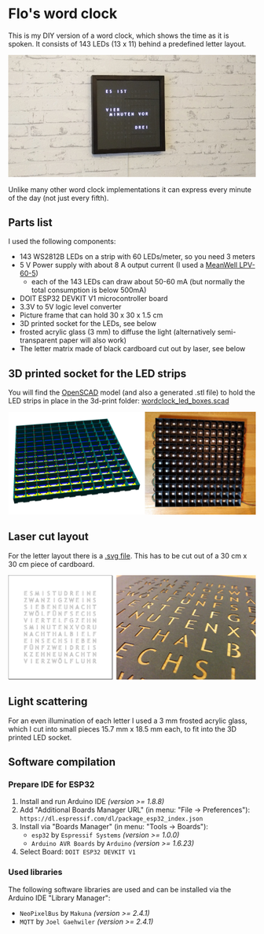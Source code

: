 # Flo's word clock

This is my DIY version of a word clock, which shows the time as it is spoken.
It consists of 143 LEDs (13 x 11) behind a predefined letter layout.

![](images/wordclock.jpg)

Unlike many other word clock implementations it can express every minute of the day (not just every fifth).


## Parts list

I used the following components:

 - 143 WS2812B LEDs on a strip with 60 LEDs/meter, so you need 3 meters
 - 5 V Power supply with about 8 A output current (I used a [MeanWell LPV-60-5](https://www.meanwell-web.com/en-gb/ac-dc-single-output-led-driver-constant-voltage-cv-lpv--60--5))
   - each of the 143 LEDs can draw about 50-60 mA (but normally the total consumption is below 500mA)
 - DOIT ESP32 DEVKIT V1 microcontroller board
 - 3.3V to 5V logic level converter
 - Picture frame that can hold 30 x 30 x 1.5 cm
 - 3D printed socket for the LEDs, see below
 - frosted acrylic glass (3 mm) to diffuse the light (alternatively semi-transparent paper will also work)
 - The letter matrix made of black cardboard cut out by laser, see below


## 3D printed socket for the LED strips

You will find the [OpenSCAD](https://www.openscad.org/) model (and also a generated .stl file) to hold the LED strips in place in the 3d-print folder:
[wordclock_led_boxes.scad](./3d-print/wordclock_led_boxes.scad)

![](images/print-result.jpg)


## Laser cut layout

For the letter layout there is a [.svg file](./letter-layout/layout-13x11-path.svg).
This has to be cut out of a 30 cm x 30 cm piece of cardboard.

![](images/laser-cut-result.jpg)


## Light scattering

For an even illumination of each letter I used a 3 mm frosted acrylic glass,
which I cut into small pieces 15.7 mm x 18.5 mm each, to fit into the 3D printed LED socket.


## Software compilation

### Prepare IDE for ESP32

 1. Install and run Arduino IDE _(version >= 1.8.8)_
 2. Add "Additional Boards Manager URL" (in menu: "File -> Preferences"):  
     `https://dl.espressif.com/dl/package_esp32_index.json`
 3. Install via "Boards Manager" (in menu: "Tools -> Boards"):  
     - `esp32`              by `Espressif Systems` _(version >= 1.0.0)_  
     - `Arduino AVR Boards` by `Arduino`           _(version >= 1.6.23)_
 4. Select Board: `DOIT ESP32 DEVKIT V1`

### Used libraries

The following software libraries are used and can be installed via the Arduino IDE "Library Manager":

 - `NeoPixelBus` by `Makuna`         _(version >= 2.4.1)_
 - `MQTT`        by `Joel Gaehwiler` _(version >= 2.4.1)_

